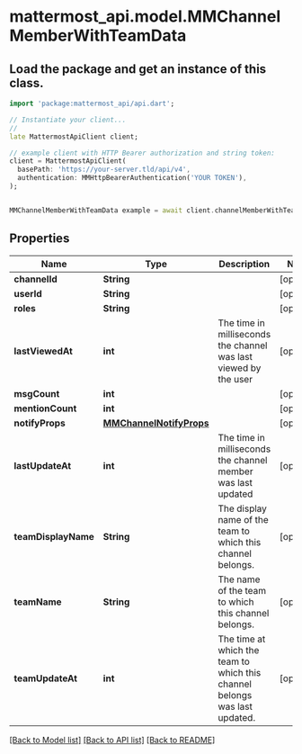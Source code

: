 # mattermost_api.model.MMChannelMemberWithTeamData

## Load the package and get an instance of this class.
```dart
import 'package:mattermost_api/api.dart';

// Instantiate your client...
//
late MattermostApiClient client;

// example client with HTTP Bearer authorization and string token:
client = MattermostApiClient(
  basePath: 'https://your-server.tld/api/v4',
  authentication: MMHttpBearerAuthentication('YOUR TOKEN'),
);


MMChannelMemberWithTeamData example = await client.channelMemberWithTeamData.FUNCTION_THAT_RETURNS_THIS_CLASS();

```

## Properties
Name | Type | Description | Notes
------------ | ------------- | ------------- | -------------
**channelId** | **String** |  | [optional] 
**userId** | **String** |  | [optional] 
**roles** | **String** |  | [optional] 
**lastViewedAt** | **int** | The time in milliseconds the channel was last viewed by the user | [optional] 
**msgCount** | **int** |  | [optional] 
**mentionCount** | **int** |  | [optional] 
**notifyProps** | [**MMChannelNotifyProps**](MMChannelNotifyProps.md) |  | [optional] 
**lastUpdateAt** | **int** | The time in milliseconds the channel member was last updated | [optional] 
**teamDisplayName** | **String** | The display name of the team to which this channel belongs. | [optional] 
**teamName** | **String** | The name of the team to which this channel belongs. | [optional] 
**teamUpdateAt** | **int** | The time at which the team to which this channel belongs was last updated. | [optional] 

[[Back to Model list]](../GENERATED_README.md#documentation-for-models) [[Back to API list]](../GENERATED_README.md#documentation-for-api-endpoints) [[Back to README]](../GENERATED_README.md)


